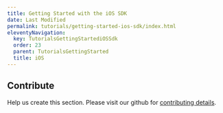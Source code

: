 ```yaml
---
title: Getting Started with the iOS SDK
date: Last Modified
permalink: tutorials/getting-started-ios-sdk/index.html
eleventyNavigation:
  key: TutorialsGettingStartediOSSdk
  order: 23
  parent: TutorialsGettingStarted
  title: iOS
---
```


## Contribute

Help us create this section. Please visit our github for [contributing details](https://github.com/kintegrate/kintegrate.dev/blob/main/CONTRIBUTING.md).
